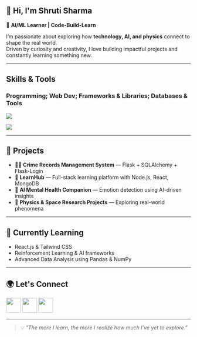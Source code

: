 
## 👋 Hi, I'm Shruti Sharma

🎯 **AI/ML Learner | Code-Build-Learn**

I’m passionate about exploring how **technology, AI, and physics** connect to shape the real world.  
Driven by curiosity and creativity, I love building impactful projects and constantly learning something new.

---

## Skills & Tools

### Programming; Web Dev; Frameworks & Libraries; Databases & Tools
<p
  <img src="https://skillicons.dev/icons?i=python,java,html,css,js,tailwindcss" />
</p>

<p>
  <img src="https://skillicons.dev/icons?i=flask,react,nodejs,express" />
</p>

<p>
  <img src="https://skillicons.dev/icons?i=mongodb,mysql,git,github,vscode" />
</p>

---

## 🧩 Projects
- 🕵️‍♂️ **Crime Records Management System** — Flask + SQLAlchemy + Flask-Login  
- 🌱 **LearnHub** — Full-stack learning platform with Node.js, React, MongoDB  
- 🤖 **AI Mental Health Companion** — Emotion detection using AI-driven insights  
- 🌌 **Physics & Space Research Projects** — Exploring real-world phenomena

---

## 🌱 Currently Learning
- React.js & Tailwind CSS  
- Reinforcement Learning & AI frameworks  
- Advanced Data Analysis using Pandas & NumPy  

---

## 🌍 Let's Connect
<p align="left">
  <a href="https://linkedin.com/in/yourusername" target="_blank"><img src="https://skillicons.dev/icons?i=linkedin" width="40" /></a>
  <a href="https://discord.com/yourusername" target="_blank"><img src="https://skillicons.dev/icons?i=discord" width="40" /></a>
  <a href="mailto:youremail@example.com"><img src="https://skillicons.dev/icons?i=gmail" width="40" /></a>
</p>

---

> 💡 *"The more I learn, the more I realize how much I’ve yet to explore."*

<!--
**Logic-Voyager/Logic-Voyager** is a ✨ _special_ ✨ repository because its `README.md` (this file) appears on your GitHub profile.

Here are some ideas to get you started:

- 🔭 I’m currently working on ...
- 🌱 I’m currently learning ...
- 👯 I’m looking to collaborate on ...
- 🤔 I’m looking for help with ...
- 💬 Ask me about ...
- 📫 How to reach me: ...
- 😄 Pronouns: ...
- ⚡ Fun fact: ...
-->
